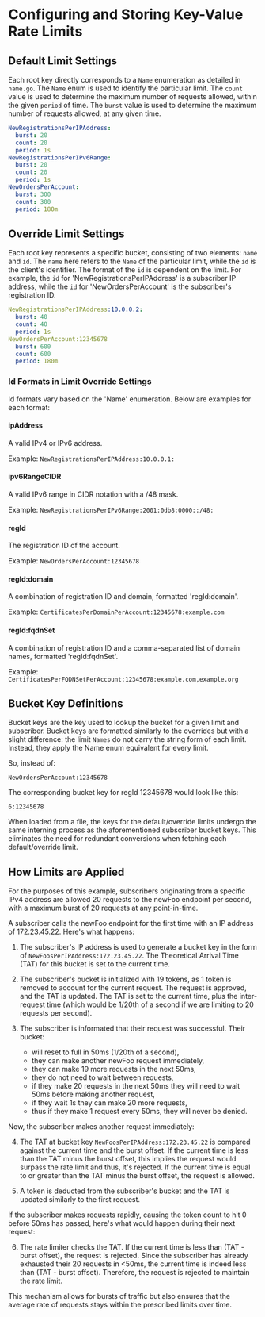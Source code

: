 # Configuring and Storing Key-Value Rate Limits

## Default Limit Settings

Each root key directly corresponds to a `Name` enumeration as detailed in
`name.go`. The `Name` enum is used to identify the particular limit. The `count`
value is used to determine the maximum number of requests allowed, within the
given `period` of time. The `burst` value is used to determine the maximum
number of requests allowed, at any given time.

```yaml
NewRegistrationsPerIPAddress:
  burst: 20
  count: 20
  period: 1s
NewRegistrationsPerIPv6Range:
  burst: 20
  count: 20
  period: 1s
NewOrdersPerAccount:
  burst: 300
  count: 300
  period: 180m
```

## Override Limit Settings

Each root key represents a specific bucket, consisting of two elements: `name`
and `id`. The `name` here refers to the `Name` of the particular limit, while
the `id` is the client's identifier. The format of the `id` is dependent on the
limit. For example, the `id` for 'NewRegistrationsPerIPAddress' is a subscriber
IP address, while the `id` for 'NewOrdersPerAccount' is the subscriber's
registration ID.

```yaml
NewRegistrationsPerIPAddress:10.0.0.2:
  burst: 40
  count: 40
  period: 1s
NewOrdersPerAccount:12345678
  burst: 600
  count: 600
  period: 180m
```

### Id Formats in Limit Override Settings

Id formats vary based on the 'Name' enumeration. Below are examples for each
format:

#### ipAddress

A valid IPv4 or IPv6 address.

Example: `NewRegistrationsPerIPAddress:10.0.0.1:`

#### ipv6RangeCIDR

A valid IPv6 range in CIDR notation with a /48 mask.

Example: `NewRegistrationsPerIPv6Range:2001:0db8:0000::/48:`

#### regId

The registration ID of the account.

Example: `NewOrdersPerAccount:12345678`

#### regId:domain

A combination of registration ID and domain, formatted 'regId:domain'.

Example: `CertificatesPerDomainPerAccount:12345678:example.com`

#### regId:fqdnSet

A combination of registration ID and a comma-separated list of domain names,
formatted 'regId:fqdnSet'.

Example: `CertificatesPerFQDNSetPerAccount:12345678:example.com,example.org`

## Bucket Key Definitions

Bucket keys are the key used to lookup the bucket for a given limit and
subscriber. Bucket keys are formatted similarly to the overrides but with a
slight difference: the limit `Names` do not carry the string form of each limit.
Instead, they apply the Name enum equivalent for every limit.

So, instead of:

```
NewOrdersPerAccount:12345678
```

The corresponding bucket key for regId 12345678 would look like this:

```
6:12345678
```

When loaded from a file, the keys for the default/override limits undergo the
same interning process as the aforementioned subscriber bucket keys. This
eliminates the need for redundant conversions when fetching each
default/override limit.

## How Limits are Applied

For the purposes of this example, subscribers originating from a specific IPv4
address are allowed 20 requests to the newFoo endpoint per second, with a
maximum burst of 20 requests at any point-in-time.

A subscriber calls the newFoo endpoint for the first time with an IP address of
172.23.45.22. Here's what happens:

1. The subscriber's IP address is used to generate a bucket key in the form of
   `NewFoosPerIPAddress:172.23.45.22`. The Theoretical Arrival Time (TAT) for
   this bucket is set to the current time.

2. The subscriber's bucket is initialized with 19 tokens, as 1 token is removed
   to account for the current request. The request is approved, and the TAT is
   updated. The TAT is set to the current time, plus the inter-request time
   (which would be 1/20th of a second if we are limiting to 20 requests per
   second).

3. The subscriber is informated that their request was successful. Their bucket:
    - will reset to full in 50ms (1/20th of a second),
    - they can make another newFoo request immediately,
    - they can make 19 more requests in the next 50ms,
    - they do not need to wait between requests,
    - if they make 20 requests in the next 50ms they will need to wait 50ms before
      making another request,
    - if they wait 1s they can make 20 more requests,
    - thus if they make 1 request every 50ms, they will never be denied.

Now, the subscriber makes another request immediately:

4. The TAT at bucket key `NewFoosPerIPAddress:172.23.45.22` is compared against
   the current time and the burst offset. If the current time is less than the
   TAT minus the burst offset, this implies the request would surpass the rate
   limit and thus, it's rejected. If the current time is equal to or greater
   than the TAT minus the burst offset, the request is allowed.

5. A token is deducted from the subscriber's bucket and the TAT is updated
   similarly to the first request.

If the subscriber makes requests rapidly, causing the token count to hit 0
before 50ms has passed, here's what would happen during their next request:

6. The rate limiter checks the TAT. If the current time is less than (TAT -
   burst offset), the request is rejected. Since the subscriber has already
   exhausted their 20 requests in <50ms, the current time is indeed less than
   (TAT - burst offset). Therefore, the request is rejected to maintain the rate
   limit.

This mechanism allows for bursts of traffic but also ensures that the average
rate of requests stays within the prescribed limits over time.

